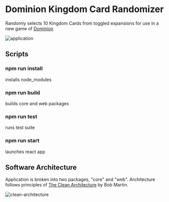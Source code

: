 # Dominion Kingdom Card Randomizer
Randomly selects 10 Kingdom Cards from toggled expansions for use in a new game of [Dominion](http://wiki.dominionstrategy.com/index.php/Main_Page)

![application](https://github.com/robertveboyd/dominion-clean-architecture/blob/master/docs/images/application.jpg)

## Scripts

### npm run install

installs node_modules

### npm run build

builds core and web packages

### npm run test

runs test suite

### npm run start

launches react app

## Software Architecture

Application is broken into two packages, "core" and "web".  Architecture follows principles of [The Clean Architecture](https://blog.cleancoder.com/uncle-bob/2012/08/13/the-clean-architecture.html) by Bob Martin.

![clean-architecture](https://github.com/robertveboyd/dominion-clean-architecture/blob/master/docs/images/clean-architecture.jpg)  


